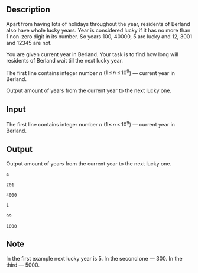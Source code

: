 ## Description

<div><p>Apart from having lots of holidays throughout the year, residents of Berland also have whole <span class="tex-font-style-it">lucky</span> years. Year is considered <span class="tex-font-style-it">lucky</span> if it has no more than <span class="tex-font-style-tt">1</span> non-zero digit in its number. So years 100, 40000, 5 are <span class="tex-font-style-it">lucky</span> and 12, 3001 and 12345 are not.</p><p>You are given current year in Berland. Your task is to find how long will residents of Berland wait till the next <span class="tex-font-style-it">lucky</span> year.</p></div><div class="input-specification"><p>The first line contains integer number <span class="tex-span"><i>n</i></span> (<span class="tex-span">1 ≤ <i>n</i> ≤ 10<sup class="upper-index">9</sup></span>) — current year in Berland.</p></div><div class="output-specification"><p>Output amount of years from the current year to the next <span class="tex-font-style-it">lucky</span> one.</p></div>

## Input

<p>The first line contains integer number <span class="tex-span"><i>n</i></span> (<span class="tex-span">1 ≤ <i>n</i> ≤ 10<sup class="upper-index">9</sup></span>) — current year in Berland.</p>

## Output

<p>Output amount of years from the current year to the next <span class="tex-font-style-it">lucky</span> one.</p>





```input1
4

```




```input2
201

```




```input3
4000

```




```output1
1

```




```output2
99

```




```output3
1000

```



## Note

<p>In the first example next <span class="tex-font-style-it">lucky</span> year is 5. In the second one — 300. In the third — 5000.</p>
